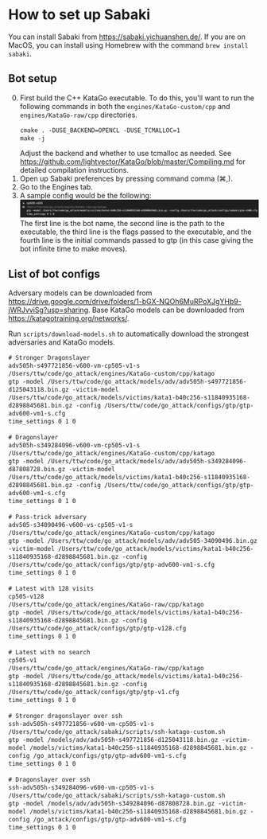 # How to set up Sabaki

You can install Sabaki from https://sabaki.yichuanshen.de/.
If you are on MacOS, you can install using Homebrew with the command
`brew install sabaki`.

## Bot setup
0. First build the C++ KataGo executable.
   To do this, 
   you'll want to run the following commands in both the
   `engines/KataGo-custom/cpp`
   and
   `engines/KataGo-raw/cpp`
   directories.
   ```
   cmake . -DUSE_BACKEND=OPENCL -DUSE_TCMALLOC=1
   make -j
   ```
   Adjust the backend and whether to use tcmalloc as needed. See https://github.com/lightvector/KataGo/blob/master/Compiling.md for detailed compilation instructions.
1. Open up Sabaki preferences by pressing command comma (⌘,).
2. Go to the Engines tab.
3. A sample config would be the following:
  ![bot-config-screenshot](bot-config-screenshot.png)
  The first line is the bot name,
  the second line is the path to the executable,
  the third line is the flags passed to the executable,
  and the fourth line is the initial commands passed to gtp
  (in this case giving the bot infinite time to make moves).

## List of bot configs

Adversary models can be downloaded from
https://drive.google.com/drive/folders/1-bGX-NQOh6MuRPoXJgYHb9-jWRJvviSg?usp=sharing.
Base KataGo models can be downloaded from
https://katagotraining.org/networks/.

Run `scripts/download-models.sh`
to automatically download the strongest adversaries and KataGo models.

```
# Stronger Dragonslayer
adv505h-s497721856-v600-vm-cp505-v1-s
/Users/ttw/code/go_attack/engines/KataGo-custom/cpp/katago
gtp -model /Users/ttw/code/go_attack/models/adv/adv505h-s497721856-d125043118.bin.gz -victim-model /Users/ttw/code/go_attack/models/victims/kata1-b40c256-s11840935168-d2898845681.bin.gz -config /Users/ttw/code/go_attack/configs/gtp/gtp-adv600-vm1-s.cfg
time_settings 0 1 0

# Dragonslayer
adv505h-s349284096-v600-vm-cp505-v1-s
/Users/ttw/code/go_attack/engines/KataGo-custom/cpp/katago
gtp -model /Users/ttw/code/go_attack/models/adv/adv505h-s349284096-d87808728.bin.gz -victim-model /Users/ttw/code/go_attack/models/victims/kata1-b40c256-s11840935168-d2898845681.bin.gz -config /Users/ttw/code/go_attack/configs/gtp/gtp-adv600-vm1-s.cfg
time_settings 0 1 0

# Pass-trick adversary
adv505-s34090496-v600-vs-cp505-v1-s
/Users/ttw/code/go_attack/engines/KataGo-custom/cpp/katago
gtp -model /Users/ttw/code/go_attack/models/adv/adv505-34090496.bin.gz -victim-model /Users/ttw/code/go_attack/models/victims/kata1-b40c256-s11840935168-d2898845681.bin.gz -config /Users/ttw/code/go_attack/configs/gtp/gtp-adv600-vm1-s.cfg 
time_settings 0 1 0

# Latest with 128 visits
cp505-v128
/Users/ttw/code/go_attack/engines/KataGo-raw/cpp/katago
gtp -model /Users/ttw/code/go_attack/models/victims/kata1-b40c256-s11840935168-d2898845681.bin.gz -config /Users/ttw/code/go_attack/configs/gtp/gtp-v128.cfg
time_settings 0 1 0

# Latest with no search
cp505-v1
/Users/ttw/code/go_attack/engines/KataGo-raw/cpp/katago
gtp -model /Users/ttw/code/go_attack/models/victims/kata1-b40c256-s11840935168-d2898845681.bin.gz -config /Users/ttw/code/go_attack/configs/gtp/gtp-v1.cfg
time_settings 0 1 0

# Stronger dragonslayer over ssh
ssh-adv505h-s497721856-v600-vm-cp505-v1-s
/Users/ttw/code/go_attack/sabaki/scripts/ssh-katago-custom.sh
gtp -model /models/adv/adv505h-s497721856-d125043118.bin.gz -victim-model /models/victims/kata1-b40c256-s11840935168-d2898845681.bin.gz -config /go_attack/configs/gtp/gtp-adv600-vm1-s.cfg
time_settings 0 1 0

# Dragonslayer over ssh
ssh-adv505h-s349284096-v600-vm-cp505-v1-s
/Users/ttw/code/go_attack/sabaki/scripts/ssh-katago-custom.sh
gtp -model /models/adv/adv505h-s349284096-d87808728.bin.gz -victim-model /models/victims/kata1-b40c256-s11840935168-d2898845681.bin.gz -config /go_attack/configs/gtp/gtp-adv600-vm1-s.cfg
time_settings 0 1 0
```
